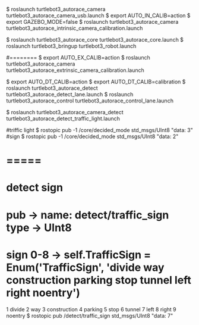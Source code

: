 
$ roslaunch turtlebot3_autorace_camera turtlebot3_autorace_camera_usb.launch
$ export AUTO_IN_CALIB=action
$ export GAZEBO_MODE=false
$ roslaunch turtlebot3_autorace_camera turtlebot3_autorace_intrinsic_camera_calibration.launch

$ roslaunch turtlebot3_autorace_core turtlebot3_autorace_core.launch
$  roslaunch turtlebot3_bringup turtlebot3_robot.launch

#========
$ export AUTO_EX_CALIB=action
$ roslaunch turtlebot3_autorace_camera turtlebot3_autorace_extrinsic_camera_calibration.launch

$ export AUTO_DT_CALIB=action
$ export AUTO_DT_CALIB=calibration
$ roslaunch turtlebot3_autorace_detect turtlebot3_autorace_detect_lane.launch
$ roslaunch turtlebot3_autorace_control turtlebot3_autorace_control_lane.launch

$ roslaunch turtlebot3_autorace_camera_detect turtlebot3_autorace_detect_traffic_light.launch
 
#triffic light
$ rostopic pub -1 /core/decided_mode std_msgs/UInt8 "data: 3"
#sign
$ rostopic pub -1 /core/decided_mode std_msgs/UInt8 "data: 2"
# =====
# detect sign
# pub -> name: detect/traffic_sign type -> UInt8  
# sign 0-8 ->  self.TrafficSign = Enum('TrafficSign', 'divide way construction parking stop tunnel left right noentry')
1 divide 
2 way 
3 construction 
4 parking 
5 stop 
6 tunnel 
7 left 
8 right 
9 noentry
$ rostopic pub /detect/traffic_sign std_msgs/UInt8 "data: 7" 
